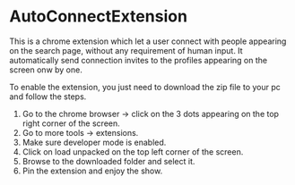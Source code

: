 # AutoConnectExtension

This is a chrome extension which let a user connect with people appearing on the search page, without any requirement of human input.
It automatically send connection invites to the profiles appearing on the screen onw by one.

To enable the extension, you just need to download the zip file to your pc and follow the steps.

1. Go to the chrome browser -> click on the 3 dots appearing on the top right corner of the screen.
2. Go to more tools -> extensions. 
3. Make sure developer mode is enabled.
4. Click on load unpacked on the top left corner of the screen.
5. Browse to the downloaded folder and select it.
6. Pin the extension and enjoy the show.
 
